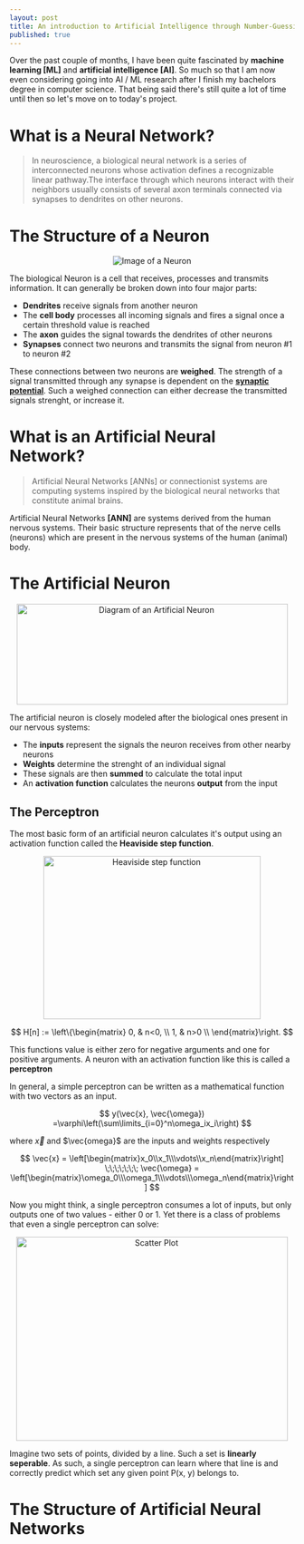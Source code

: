 ```yaml
---
layout: post
title: An introduction to Artificial Intelligence through Number-Guessing
published: true
---
```



Over the past couple of months, I have been quite fascinated by **machine learning [ML]** and **artificial intelligence [AI]**. So much so that I am now even considering going into AI / ML research after I finish my bachelors degree in computer science. 
That being said there's still quite a lot of time until then so let's move on to today's project.

# What is a Neural Network?

> In neuroscience, a biological neural network is a series of interconnected neurons whose activation defines a recognizable linear pathway.The interface through which neurons interact with their neighbors usually consists of several axon terminals connected via synapses to dendrites on other neurons.

# The Structure of a Neuron

<p align="center">
  <img src="{{ "/images/neuron.png"}}" alt="Image of a Neuron"/>
</p>

The biological Neuron is a cell that receives, processes and transmits information. It can generally be broken down into four major parts:

* **Dendrites** receive signals from another neuron
* The **cell body** processes all incoming signals and fires a signal once a certain threshold value is reached
* The **axon** guides the signal towards the dendrites of other neurons
* **Synapses** connect two neurons and transmits the signal from neuron #1 to neuron #2

These connections between two neurons are **weighed**. The strength of a signal transmitted through any synapse is dependent on the [**synaptic potential**](https://en.wikipedia.org/wiki/Synaptic_potential). Such a weighed connection can either decrease the transmitted signals strenght, or increase it.

# What is an Artificial Neural Network?

> Artificial Neural Networks [ANNs] or connectionist systems are computing systems inspired by the biological neural networks that constitute animal brains.

Artificial Neural Networks **[ANN]** are systems derived from the human nervous systems. Their basic structure represents that of the nerve cells (neurons) which are present in the nervous systems of the human (animal) body.

# The Artificial Neuron

<p align="center">
  <img width="479" height="178" src="{{ "/images/artificial_neuron.png"}}" alt="Diagram of an Artificial Neuron"/>
</p>

The artificial neuron is closely modeled after the biological ones present in our nervous systems:

* The **inputs** represent the signals the neuron receives from other nearby neurons
* **Weights** determine the strenght of an individual signal
* These signals are then **summed** to calculate the total input
* An **activation function** calculates the neurons **output** from the input

## The Perceptron

The most basic form of an artificial neuron calculates it's output using an activation function called the **Heaviside step function**.

<p align="center">
  <img width="384" height="288" src="{{ "/images/512px-Dirac_distribution_CDF.svg.png"}}" alt="Heaviside step function"/>
</p>

$$				
	H[n] :=  \left\{\begin{matrix} 0, & n<0, \\ 1, & n>0 \\ \end{matrix}\right.
$$

This functions value is either zero for negative arguments and one for positive arguments. A neuron with an activation function like this is called a **perceptron**

In general, a simple perceptron can be written as a mathematical function with two vectors as an input.

$$
	y(\vec{x}, \vec{\omega}) =\varphi\left(\sum\limits_{i=0}^n\omega_ix_i\right)
$$

where $\vec{x}$ and $\vec{omega}$ are the inputs and weights respectively

$$
	\vec{x} = \left[\begin{matrix}x_0\\x_1\\\vdots\\x_n\end{matrix}\right] \;\;\;\;\;\;\; \vec{\omega} = \left[\begin{matrix}\omega_0\\\omega_1\\\vdots\\\omega_n\end{matrix}\right] 
$$

Now you might think, a single perceptron consumes a lot of inputs, but only outputs one of two values - either 0 or 1. Yet there is a class of problems that even a single perceptron can solve:

<p align="center">
  <img width="480" height="360" src="{{ "/images/figure_scatterplot.png"}}" alt="Scatter Plot"/>
</p>

Imagine two sets of points, divided by a line. Such a set is **linearly seperable**. As such, a single perceptron can learn where that line is and correctly predict which set any given point P(x, y) belongs to.

# The Structure of Artificial Neural Networks
